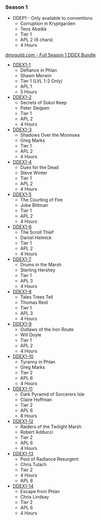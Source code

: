 ### Season 1
* DDEP1 - Only available to conventions
    * Corruption in Kryptgarden
    * Teos Abadia
    * Tier 1
    * APL 2 (6 chars)
    * 4 Hours

[dmsguild.com - Full Season 1 DDEX Bundle](http://www.dmsguild.com/product/170765/DDEX1-Tyranny-of-Dragons-Complete-Bundle-BUNDLE?affiliate_id=757342?affiliate_id=757342)

* [DDEX1-1](http://www.dmsguild.com/product/170384/DDEX101-Defiance-in-Phlan-5e?affiliate_id=757342)
    * Defiance in Phlan
    * Shawn Merwin
    * Tier 1 (LVL 1-2 Only)
    * APL 1
    * 5 Hours
* [DDEX1-2](http://www.dmsguild.com/product/170405/DDEX102-Secrets-of-Sokol-Keep-5e?affiliate_id=757342)
    * Secrets of Sokol Keep
    * Peter Sleijpen
    * Tier 1
    * APL 2
    * 4 Hours
* [DDEX1-3](http://www.dmsguild.com/product/170407/DDEX103-Shadows-of-the-Moonsea-5e?affiliate_id=757342)
    * Shadows Over the Moonsea
    * Greg Marks
    * Tier 1
    * APL 2
    * 4 Hours
* [DDEX1-4](http://www.dmsguild.com/product/170461/DDEX104-Dues-for-the-Dead-5e?affiliate_id=757342)
    * Dues for the Dead
    * Steve Winter
    * Tier 1
    * APL 2
    * 4 Hours
* [DDEX1-5](http://www.dmsguild.com/product/170462/DDEX105-The-Courting-of-Fire-5e?affiliate_id=757342)
    * The Courting of Fire
    * Jobe Bittman
    * Tier 1
    * APL 2
    * 4 Hours
* [DDEX1-6](http://www.dmsguild.com/product/170463/DDEX106-The-Scroll-Thief-5e?affiliate_id=757342)
    * The Scroll Thief
    * Daniel Helmick
    * Tier 1
    * APL 2
    * 4 Hours
* [DDEX1-7](http://www.dmsguild.com/product/170465/DDEX107-Drums-in-the-Marsh-5e?affiliate_id=757342)
    * Drums in the Marsh
    * Sterling Hershey
    * Tier 1
    * APL 3
    * 4 Hours
* [DDEX1-8](http://www.dmsguild.com/product/170466/DDEX108-Tales-Trees-Tell-5e?affiliate_id=757342)
    * Tales Trees Tell
    * Thomas Reid
    * Tier 1
    * APL 3
    * 4 Hours
* [DDEX1-9](http://www.dmsguild.com/product/170467/DDEX109-Outlaws-of-the-Iron-Route-5e?affiliate_id=757342)
    * Outlaws of the Iron Route
    * Will Doyle
    * Tier 1
    * APL 2
    * 4 Hours
* [DDEX1-10](http://www.dmsguild.com/product/170469/DDEX110-Tyranny-in-Phlan-5e?affiliate_id=757342)
    * Tyranny in Phlan
    * Greg Marks
    * Tier 2
    * APL 6
    * 4 Hours
* [DDEX1-11](http://www.dmsguild.com/product/170470/DDEX111-Dark-Pyramid-of-Sorcerers-Isle-5e?affiliate_id=757342)
    * Dark Pyramid of Sorcerers Isle
    * Claire Hoffman
    * Tier 2
    * APL 6
    * 8 Hours
* [DDEX1-12](http://www.dmsguild.com/product/170471/DDEX112-Raiders-of-the-Twilight-Marsh-5e?affiliate_id=757342)
    * Raiders of the Twilight Marsh
    * Robert Adducci
    * Tier 2
    * APL 6
    * 4 Hours
* [DDEX1-13](http://www.dmsguild.com/product/170472/DDEX113-Pool-of-Radiance-Resurgent-5e?affiliate_id=757342)
    * Pool of Radiance Resurgent
    * Chris Tulach
    * Tier 2
    * 4 Hours
    * APL 8
* [DDEX1-14](http://www.dmsguild.com/product/170474/DDEX114-Escape-from-Phlan-5e?affiliate_id=757342)
    * Escape from Phlan
    * Chris Lindsay
    * Tier 2
    * APL 6
    * 4 Hours
